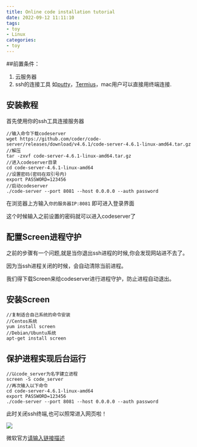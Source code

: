 ```yaml
---
title: Online code installation tutorial
date: 2022-09-12 11:11:10
tags:
- toy 
- Linux
categories: 
- toy
---
```




##前置条件：


1. 云服务器
2. ssh的连接工具 如[putty](https://www.putty.org/)，[Termius](https://termius.com/)，mac用户可以直接用终端连接.

安装教程
----

首先使用你的ssh工具连接服务器

```
//输入命令下载codeserver
wget https://github.com/coder/code-server/releases/download/v4.6.1/code-server-4.6.1-linux-amd64.tar.gz
//解压
tar -zxvf code-server-4.6.1-linux-amd64.tar.gz
//进入codeserver目录
cd code-server-4.6.1-linux-amd64
//设置密码(密码在双引号内)
export PASSWORD=123456
//启动codeserver
./code-server --port 8081 --host 0.0.0.0 --auth password
```

在浏览器上方输入`你的服务器IP:8081` 即可进入登录界面

这个时候输入之前设置的密码就可以进入codeserver了

配置Screen进程守护
------------

之前的步骤有一个问题,就是当你退出ssh进程的时候,你会发现网站进不去了。

因为当ssh进程关闭的时候，会自动清除当前进程。

我们得下载Screen来给codeserver进行进程守护，防止进程自动退出。

安装Screen
--------
```
//复制适合自己系统的命令安装
//Centos系统
yum install screen
//Debian/Ubuntu系统
apt-get install screen
```
保护进程实现后台运行
--------
```
//以code_server为名字建立进程
screen -S code_server
//再次输入以下命令
cd code-server-4.6.1-linux-amd64
export PASSWORD=123456
./code-server --port 8081 --host 0.0.0.0 --auth password
```



此时关闭ssh终端,也可以照常进入网页啦！

![](https://cdn.staticaly.com/gh/Dreamin121/picgohub@master/imgs/%E5%B1%8F%E5%B9%95%E6%88%AA%E5%9B%BE-2022-09-06-215111.jpg)

微软官方[请输入链接描述][2]


[1]: https://dreamin.space/usr/uploads/2022/09/3918272090.png
[2]: https://vscode.dev/